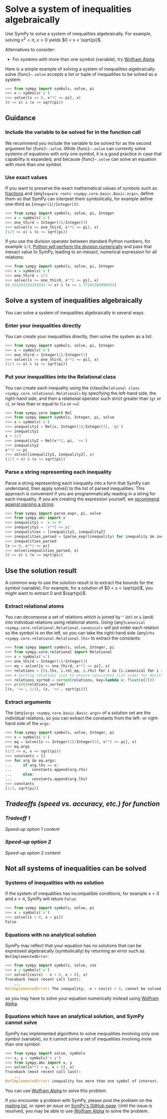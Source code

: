 # Solve a system of inequalities algebraically

Use SymPy to solve a system of inequalities algebraically. For example, solving
$x^2 < \pi$, $x > 0$ yields $0 < x < \sqrt{pi}$.

Alternatives to consider:
- For systems with more than one symbol (variable), try [Wolfram
Alpha](https://www.wolframalpha.com/)

Here is a simple example of solving a system of inequalities algebraically.
solve {func}`~.solve` accepts a list or tuple of inequalities to be solved as a system:

```py
>>> from sympy import symbols, solve, pi
>>> x = symbols('x')
>>> solve([x >= 0, x**2 <= pi], x)
(0 <= x) & (x <= sqrt(pi))
```

## Guidance

### Include the variable to be solved for in the function call

We recommend you include the variable to be solved for as the second argument 
for {func}`~.solve`. While {func}`~.solve` can currently solve systems of equations with only one symbol, it is a good practice in case that capability is expanded, and because {func}`~.solve` can solve an equation with more than one symbol.

### Use exact values

If you want to preserve the exact mathematical values of symbols such as
[fractions](tutorial-gotchas-final-notes) and {any}`square roots
<sympy.core.basic.Basic.args>`, define them so that SymPy can
interpret them symbolically, for example define one-third as
`Integer(1)/Integer(3)`:

```py
>>> from sympy import symbols, solve, pi, Integer
>>> x = symbols('x')
>>> one_third = Integer(1)/Integer(3)
>>> solve((x >= one_third, x**2 <= pi), x)
(1/3 <= x) & (x <= sqrt(pi))
```

If you use the division operator between standard Python numbers, for example
`1/3`, [Python will perform the division numerically](python-vs-sympy-numbers) and pass that inexact value to SymPy,
leading to an inexact, numerical expression for all relations:

```py
>>> from sympy import symbols, solve, pi, Integer
>>> x = symbols('x')
>>> one_third = 1/3
>>> solve([x >= one_third, x**2 <= pi], x)
(0.333333333333333 <= x) & (x <= 1.77245385090552)
```

## Solve a system of inequalities algebraically

You can solve a system of inequalities algebraically in several ways.

### Enter your inequalities directly

You can create your inequalities directly, then solve the system as a list:

```py
>>> from sympy import symbols, solve, pi, Integer
>>> x = symbols('x')
>>> one_third = Integer(1)/Integer(3)
>>> solve([x >= one_third, x**2 <= pi], x)
(1/3 <= x) & (x <= sqrt(pi))
```

### Put your inequalities into the Relational class

You can create each inequality using the {class}`Relational class
<sympy.core.relational.Relational>` by specifying
the left-hand side, the right-hand side, and then a relational operator such
strict greater than (`gt` or `>`), or less than or equal to (`le` or `<=`):

```py
>>> from sympy.core import Rel
>>> from sympy import symbols, Integer, pi, solve
>>> x = symbols('x')
>>> inequality1 = Rel(x, Integer(1)/Integer(3), 'gt')
>>> inequality1
x > 1/3
>>> inequality2 = Rel(x**2, pi, '<=')
>>> inequality2
x**2 <= pi
>>> solve([inequality1, inequality2], x)
(1/3 < x) & (x <= sqrt(pi))
```

### Parse a string representing each inequality

Parse a string representing each inequality into a form that SymPy can
understand, then apply solve() to the list of parsed inequalities. This approach
is convenient if you are programmatically reading in a string for each
inequality. If you are creating the expression yourself, we [recommend against
parsing a
string](https://github.com/sympy/sympy/wiki/Idioms-and-Antipatterns#strings-as-input).

```py
>>> from sympy import parse_expr, pi, solve
>>> from sympy.abc import x
>>> inequality1 = 'x >= 0'
>>> inequality2 = 'x**2 <= pi'
>>> inequalities = [inequality1, inequality2]
>>> inequalities_parsed = [parse_expr(inequality) for inequality in inequalities]
>>> inequalities_parsed
[x >= 0, x**2 <= pi]
>>> solve(inequalities_parsed, x)
(0 <= x) & (x <= sqrt(pi))
```

## Use the solution result

A common way to use the solution result is to extract the bounds for the symbol
(variable). For example, for a solution of $0 < x < \sqrt{pi}$, you might want
to extract $0$ and $\sqrt{pi}$.

### Extract relational atoms

You can decompose a set of relations which is joined by `^` (or) or `&` (and)
into individual relations using relational atoms. Using {any}`canonical
<sympy.core.relational.Relational.canonical>` will put order each relation so
the symbol is on the left, so you can take the right-hand side {any}`rhs
<sympy.core.relational.Relational.lhs>` to extract the constants:

```py
>>> from sympy import symbols, solve, Integer, pi
>>> from sympy.core.relational import Relational
>>> x = symbols('x')
>>> one_third = Integer(1)/Integer(3)
>>> eq = solve([x >= one_third, x**2 <= pi], x)
>>> relations = [(i.lhs, i.rel_op, i.rhs) for i in [i.canonical for i in eq.atoms(Relational)]]
>>> # Sorting relations just to ensure consistent list order for docstring testing
>>> relations_sorted = sorted(relations, key=lambda x: float(x[2]))
>>> print(relations_sorted)
[(x, '>=', 1/3), (x, '<=', sqrt(pi))]
```

### Extract arguments

The {any}`args <sympy.core.basic.Basic.args>` of a solution set are the
individual relations, so you can extract the constants from the left- or
right-hand side of the `args`:

```py
>>> from sympy import symbols, solve, Integer, pi
>>> x = symbols('x')
>>> eq = solve([x >= Integer(1)/Integer(3), x**2 <= pi], x)
>>> eq.args
(1/3 <= x, x <= sqrt(pi))
>>> constants = []
>>> for arg in eq.args:
...     if arg.lhs == x:
...         constants.append(arg.rhs)
...     else:
...         constants.append(arg.lhs)
>>> constants
[1/3, sqrt(pi)]
```

## *Tradeoffs (speed vs. accuracy, etc.) for function*

### *Tradeoff 1*

*Speed-up option 1 content*

### *Speed-up option 2*

*Speed-up option 2 content*

## Not all systems of inequalities can be solved

### Systems of inequalities with no solution

If the system of inequalities has incompatible conditions, for example $x < 0$
and $x > \pi$, SymPy will return `False`:

```py
>>> from sympy import symbols, solve, pi
>>> x = symbols('x')
>>> solve([x < 0, x > pi])
False
```

### Equations with no analytical solution

SymPy may reflect that your equation has no solutions that can be expressed
algebraically (symbolically) by returning an error such as
`NotImplementedError`:

```py
>>> from sympy import symbols, solve, cos
>>> x = symbols('x')
>>> solve([cos(x) - x > 0, x > 0], x)
Traceback (most recent call last):
    ...
NotImplementedError: The inequality, -x + cos(x) > 0, cannot be solved using solve_univariate_inequality.
```

so you may have to solve your equation numerically instead using [Wolfram
Alpha](https://www.wolframalpha.com/input?i2d=true&i=solve%5C%2840%29cos%5C%2840%29x%5C%2841%29+-+x+%3E+0+and+++x%3E0%5C%2844%29x%5C%2841%29).

### Equations which have an analytical solution, and SymPy cannot solve

SymPy has implemented algorithms to solve inequalities involving only one symbol
(variable), so it cannot solve a set of inequalities involving more than one
symbol:

```py
>>> from sympy import solve, symbols
>>> x, y = symbols('x y')
>>> from sympy.abc import x, y
>>> solve([x**2 < y, x > 0], x)
Traceback (most recent call last):
    ...
NotImplementedError: inequality has more than one symbol of interest.
```

You can use [Wolfram
Alpha](https://www.wolframalpha.com/input?i2d=true&i=solve%5C%2840%29Power%5Bx%2C2%5D+%3C+y+and+++x%3E0%5C%2844%29x%5C%2841%29)
to solve this problem.

If you encounter a problem with SymPy, please post the problem on the [mailing
list](https://groups.google.com/g/sympy), or open an issue on [SymPy's GitHub
page](https://github.com/sympy/sympy/issues). Until the issue is resolved, you
may be able to use [Wolfram
Alpha](https://www.wolframalpha.com/input?i2d=true&i=solve%5C%2840%29Power%5Bx%2C2%5D+%3C+y+and+++x%3E0%5C%2844%29x%5C%2841%29)
to solve the problem.
